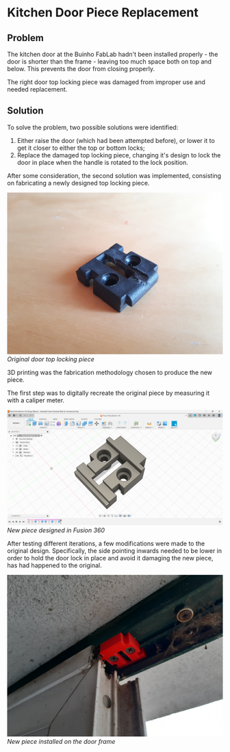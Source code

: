 # Kitchen Door Piece Replacement

## Problem

The kitchen door at the Buinho FabLab hadn't been installed properly - the door is shorter than the frame - leaving too much space both on top and below. This prevents the door from closing properly.

The right door top locking piece was damaged from improper use and needed replacement.

## Solution

To solve the problem, two possible solutions were identified:
1. Either raise the door (which had been attempted before), or lower it to get it closer to either the top or bottom locks;
2. Replace the damaged top locking piece, changing it's design to lock the door in place when the handle is rotated to the lock position.

After some consideration, the second solution was implemented, consisting on fabricating a newly designed top locking piece.


![Original door top locking piece](/docs/original_piece_01.jpg "Original door top locking piece")
*Original door top locking piece*


3D printing was the fabrication methodology chosen to produce the new piece.

The first step was to digitally recreate the original piece by measuring it with a caliper meter.


![New piece designed in Fusion 360](/docs/new_piece_fusion_360_01.png "New piece designed in Fusion 360")
*New piece designed in Fusion 360*


After testing different iterations, a few modifications were made to the original design. Specifically, the side pointing inwards needed to be lower in order to hold the door lock in place and avoid it damaging the new piece, has had happened to the original.


![New piece installed on the door frame](/docs/new_piece_01.jpg "New piece installed on the door frame")
*New piece installed on the door frame*
